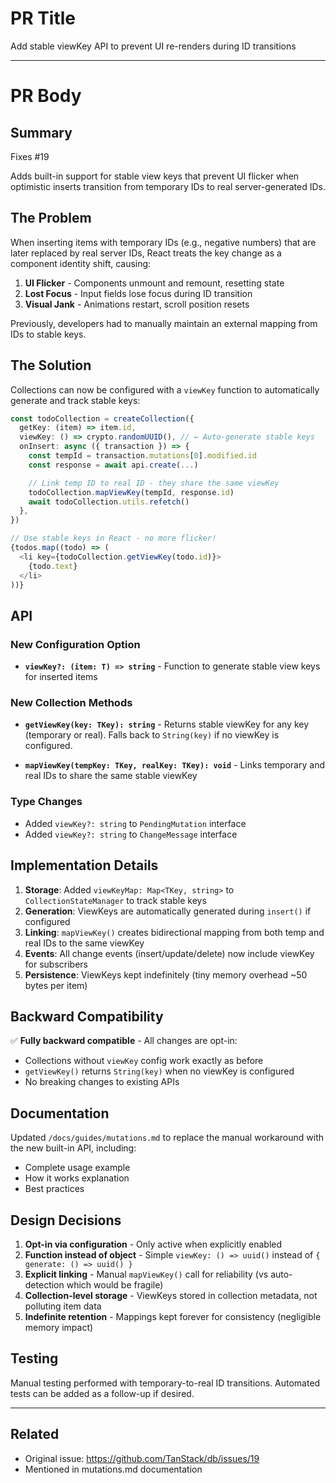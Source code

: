 # PR Title

Add stable viewKey API to prevent UI re-renders during ID transitions

---

# PR Body

## Summary

Fixes #19

Adds built-in support for stable view keys that prevent UI flicker when optimistic inserts transition from temporary IDs to real server-generated IDs.

## The Problem

When inserting items with temporary IDs (e.g., negative numbers) that are later replaced by real server IDs, React treats the key change as a component identity shift, causing:

1. **UI Flicker** - Components unmount and remount, resetting state
2. **Lost Focus** - Input fields lose focus during ID transition
3. **Visual Jank** - Animations restart, scroll position resets

Previously, developers had to manually maintain an external mapping from IDs to stable keys.

## The Solution

Collections can now be configured with a `viewKey` function to automatically generate and track stable keys:

```typescript
const todoCollection = createCollection({
  getKey: (item) => item.id,
  viewKey: () => crypto.randomUUID(), // ← Auto-generate stable keys
  onInsert: async ({ transaction }) => {
    const tempId = transaction.mutations[0].modified.id
    const response = await api.create(...)

    // Link temp ID to real ID - they share the same viewKey
    todoCollection.mapViewKey(tempId, response.id)
    await todoCollection.utils.refetch()
  },
})

// Use stable keys in React - no more flicker!
{todos.map((todo) => (
  <li key={todoCollection.getViewKey(todo.id)}>
    {todo.text}
  </li>
))}
```

## API

### New Configuration Option

- **`viewKey?: (item: T) => string`** - Function to generate stable view keys for inserted items

### New Collection Methods

- **`getViewKey(key: TKey): string`** - Returns stable viewKey for any key (temporary or real). Falls back to `String(key)` if no viewKey is configured.

- **`mapViewKey(tempKey: TKey, realKey: TKey): void`** - Links temporary and real IDs to share the same stable viewKey

### Type Changes

- Added `viewKey?: string` to `PendingMutation` interface
- Added `viewKey?: string` to `ChangeMessage` interface

## Implementation Details

1. **Storage**: Added `viewKeyMap: Map<TKey, string>` to `CollectionStateManager` to track stable keys
2. **Generation**: ViewKeys are automatically generated during `insert()` if configured
3. **Linking**: `mapViewKey()` creates bidirectional mapping from both temp and real IDs to the same viewKey
4. **Events**: All change events (insert/update/delete) now include viewKey for subscribers
5. **Persistence**: ViewKeys kept indefinitely (tiny memory overhead ~50 bytes per item)

## Backward Compatibility

✅ **Fully backward compatible** - All changes are opt-in:
- Collections without `viewKey` config work exactly as before
- `getViewKey()` returns `String(key)` when no viewKey is configured
- No breaking changes to existing APIs

## Documentation

Updated `/docs/guides/mutations.md` to replace the manual workaround with the new built-in API, including:
- Complete usage example
- How it works explanation
- Best practices

## Design Decisions

1. **Opt-in via configuration** - Only active when explicitly enabled
2. **Function instead of object** - Simple `viewKey: () => uuid()` instead of `{ generate: () => uuid() }`
3. **Explicit linking** - Manual `mapViewKey()` call for reliability (vs auto-detection which would be fragile)
4. **Collection-level storage** - ViewKeys stored in collection metadata, not polluting item data
5. **Indefinite retention** - Mappings kept forever for consistency (negligible memory impact)

## Testing

Manual testing performed with temporary-to-real ID transitions. Automated tests can be added as a follow-up if desired.

---

## Related

- Original issue: https://github.com/TanStack/db/issues/19
- Mentioned in mutations.md documentation
